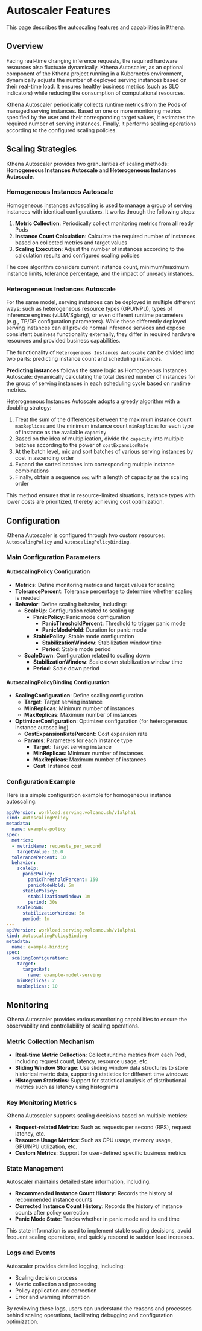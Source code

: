 # Autoscaler Features

This page describes the autoscaling features and capabilities in Kthena.

## Overview

Facing real-time changing inference requests, the required hardware resources also fluctuate dynamically. Kthena Autoscaler, as an optional component of the Kthena project running in a Kubernetes environment, dynamically adjusts the number of deployed serving instances based on their real-time load. It ensures healthy business metrics (such as SLO indicators) while reducing the consumption of computational resources.

Kthena Autoscaler periodically collects runtime metrics from the Pods of managed serving instances. Based on one or more monitoring metrics specified by the user and their corresponding target values, it estimates the required number of serving instances. Finally, it performs scaling operations according to the configured scaling policies.

## Scaling Strategies

Kthena Autoscaler provides two granularities of scaling methods: **Homogeneous Instances Autoscale** and **Heterogeneous Instances Autoscale**.

### Homogeneous Instances Autoscale

Homogeneous instances autoscaling is used to manage a group of serving instances with identical configurations. It works through the following steps:

1. **Metric Collection**: Periodically collect monitoring metrics from all ready Pods
2. **Instance Count Calculation**: Calculate the required number of instances based on collected metrics and target values
3. **Scaling Execution**: Adjust the number of instances according to the calculation results and configured scaling policies

The core algorithm considers current instance count, minimum/maximum instance limits, tolerance percentage, and the impact of unready instances.

### Heterogeneous Instances Autoscale

For the same model, serving instances can be deployed in multiple different ways: such as heterogeneous resource types (GPU/NPU), types of inference engines (vLLM/Sglang), or even different runtime parameters (e.g., TP/DP configuration parameters). While these differently deployed serving instances can all provide normal inference services and expose consistent business functionality externally, they differ in required hardware resources and provided business capabilities.

The functionality of `Heterogeneous Instances Autoscale` can be divided into two parts: predicting instance count and scheduling instances.

**Predicting instances** follows the same logic as Homogeneous Instances Autoscale: dynamically calculating the total desired number of instances for the group of serving instances in each scheduling cycle based on runtime metrics.

Heterogeneous Instances Autoscale adopts a greedy algorithm with a doubling strategy:

1. Treat the sum of the differences between the maximum instance count `maxReplicas` and the minimum instance count `minReplicas` for each type of instance as the available `capacity`
2. Based on the idea of multiplication, divide the `capacity` into multiple batches according to the power of `costExpansionRate`
3. At the batch level, mix and sort batches of various serving instances by cost in ascending order
4. Expand the sorted batches into corresponding multiple instance combinations
5. Finally, obtain a sequence `seq` with a length of capacity as the scaling order

This method ensures that in resource-limited situations, instance types with lower costs are prioritized, thereby achieving cost optimization.

## Configuration

Kthena Autoscaler is configured through two custom resources: `AutoscalingPolicy` and `AutoscalingPolicyBinding`.

### Main Configuration Parameters

#### AutoscalingPolicy Configuration

- **Metrics**: Define monitoring metrics and target values for scaling
- **TolerancePercent**: Tolerance percentage to determine whether scaling is needed
- **Behavior**: Define scaling behavior, including:
  - **ScaleUp**: Configuration related to scaling up
    - **PanicPolicy**: Panic mode configuration
      - **PanicThresholdPercent**: Threshold to trigger panic mode
      - **PanicModeHold**: Duration for panic mode
    - **StablePolicy**: Stable mode configuration
      - **StabilizationWindow**: Stabilization window time
      - **Period**: Stable mode period
  - **ScaleDown**: Configuration related to scaling down
    - **StabilizationWindow**: Scale down stabilization window time
    - **Period**: Scale down period

#### AutoscalingPolicyBinding Configuration

- **ScalingConfiguration**: Define scaling configuration
  - **Target**: Target serving instance
  - **MinReplicas**: Minimum number of instances
  - **MaxReplicas**: Maximum number of instances
- **OptimizerConfiguration**: Optimizer configuration (for heterogeneous instance autoscaling)
  - **CostExpansionRatePercent**: Cost expansion rate
  - **Params**: Parameters for each instance type
    - **Target**: Target serving instance
    - **MinReplicas**: Minimum number of instances
    - **MaxReplicas**: Maximum number of instances
    - **Cost**: Instance cost

### Configuration Example

Here is a simple configuration example for homogeneous instance autoscaling:

```yaml
apiVersion: workload.serving.volcano.sh/v1alpha1
kind: AutoscalingPolicy
metadata:
  name: example-policy
spec:
  metrics:
  - metricName: requests_per_second
    targetValue: 10.0
  tolerancePercent: 10
  behavior:
    scaleUp:
      panicPolicy:
        panicThresholdPercent: 150
        panicModeHold: 5m
      stablePolicy:
        stabilizationWindow: 1m
        period: 30s
    scaleDown:
      stabilizationWindow: 5m
      period: 1m
---
apiVersion: workload.serving.volcano.sh/v1alpha1
kind: AutoscalingPolicyBinding
metadata:
  name: example-binding
spec:
  scalingConfiguration:
    target:
      targetRef:
        name: example-model-serving
    minReplicas: 2
    maxReplicas: 10
```

## Monitoring

Kthena Autoscaler provides various monitoring capabilities to ensure the observability and controllability of scaling operations.

### Metric Collection Mechanism

- **Real-time Metric Collection**: Collect runtime metrics from each Pod, including request count, latency, resource usage, etc.
- **Sliding Window Storage**: Use sliding window data structures to store historical metric data, supporting statistics for different time windows
- **Histogram Statistics**: Support for statistical analysis of distributional metrics such as latency using histograms

### Key Monitoring Metrics

Kthena Autoscaler supports scaling decisions based on multiple metrics:

- **Request-related Metrics**: Such as requests per second (RPS), request latency, etc.
- **Resource Usage Metrics**: Such as CPU usage, memory usage, GPU/NPU utilization, etc.
- **Custom Metrics**: Support for user-defined specific business metrics

### State Management

Autoscaler maintains detailed state information, including:

- **Recommended Instance Count History**: Records the history of recommended instance counts
- **Corrected Instance Count History**: Records the history of instance counts after policy correction
- **Panic Mode State**: Tracks whether in panic mode and its end time

This state information is used to implement stable scaling decisions, avoid frequent scaling operations, and quickly respond to sudden load increases.

### Logs and Events

Autoscaler provides detailed logging, including:

- Scaling decision process
- Metric collection and processing
- Policy application and correction
- Error and warning information

By reviewing these logs, users can understand the reasons and processes behind scaling operations, facilitating debugging and configuration optimization.
